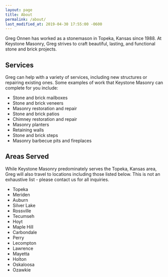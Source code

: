 ```yaml
---
layout: page
title: About
permalink: /about/
last_modified_at: 2019-04-30 17:55:00 -0600
---
```


Greg Onnen has worked as a stonemason in Topeka, Kansas since 1988. At Keystone Masonry, Greg strives to craft beautiful, lasting, and functional stone and brick projects.

Services
------
Greg can help with a variety of services, including new structures or repairing existing ones. Some examples of work that Keystone Masonry can complete for you include:

* Stone and brick mailboxes
* Stone and brick veneers
* Masonry restoration and repair
* Stone and brick patios
* Chimney restoration and repair
* Masonry planters
* Retaining walls
* Stone and brick steps
* Masonry barbecue pits and fireplaces

Areas Served
------

While Keystone Masonry predominately serves the Topeka, Kansas area, Greg will also travel to locations including those listed below. This is not an exhaustive list - please contact us for all inquiries.

* Topeka
* Meriden
* Auburn
* Silver Lake
* Rossville
* Tecumseh
* Hoyt
* Maple Hill
* Carbondale
* Perry
* Lecompton
* Lawrence
* Mayetta
* Holton
* Oskaloosa
* Ozawkie
